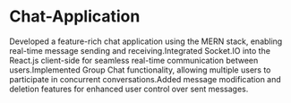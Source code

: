 # Chat-Application
Developed a feature-rich chat application using the MERN stack, enabling real-time message sending and receiving.Integrated Socket.IO into the React.js client-side for seamless real-time communication between users.Implemented Group Chat functionality, allowing multiple users to participate in concurrent conversations.Added message modification and deletion features for enhanced user control over sent messages.
